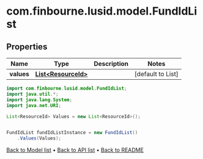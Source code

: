 # com.finbourne.lusid.model.FundIdList

## Properties

Name | Type | Description | Notes
------------ | ------------- | ------------- | -------------
**values** | [**List&lt;ResourceId&gt;**](ResourceId.md) |  | [default to List<ResourceId>]

```java
import com.finbourne.lusid.model.FundIdList;
import java.util.*;
import java.lang.System;
import java.net.URI;

List<ResourceId> Values = new List<ResourceId>();


FundIdList fundIdListInstance = new FundIdList()
    .Values(Values);
```


[Back to Model list](../README.md#documentation-for-models) &#8226; [Back to API list](../README.md#documentation-for-api-endpoints) &#8226; [Back to README](../README.md)
